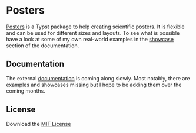 # Posters

[Posters](https://github.com/jonaspleyer/posters) is a Typst package to help creating scientific posters.
It is flexible and can be used for different sizes and layouts.
To see what is possible have a look at some of my own real-world examples in the [showcase](https://jonaspleyer.github.io/typst-posters/showcase/) section of the documentation.

## Documentation
The external [documentation](https://jonaspleyer.github.io/typst-posters/) is coming along slowly.
Most notably, there are examples and showcases missing but I hope to be adding them over the coming months.

## License
Download the [MIT License](https://www.mit.edu/~amini/LICENSE.md)

